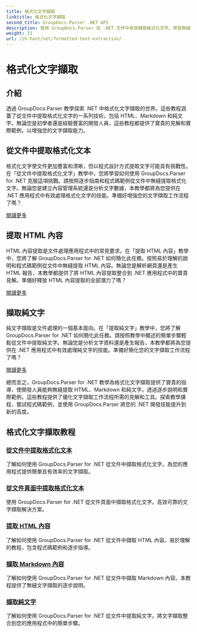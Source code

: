 ```yaml
---
title: 格式化文字擷取
linktitle: 格式化文字擷取
second_title: GroupDocs.Parser .NET API
description: 使用 GroupDocs.Parser 從 .NET 文件中有效擷取格式化文字。學習無縫擷取 HTML、Markdown 和純文字。
weight: 21
url: /zh-hant/net/formatted-text-extraction/
---
```


# 格式化文字擷取


## 介紹

透過 GroupDocs.Parser 教學探索 .NET 中格式化文字擷取的世界。這些教程涵蓋了從文件中提取格式化文字的一系列技術，包括 HTML、Markdown 和純文字。無論您是初學者還是經驗豐富的開發人員，這些教程都提供了寶貴的見解和實際範例，以增強您的文字擷取能力。

## 從文件中提取格式化文本

格式化文字使文件更加豐富和清晰，但以程式設計方式提取文字可能具有挑戰性。在「從文件中提取格式化文字」教學中，您將學習如何使用 GroupDocs.Parser for .NET 克服這項挑戰。請按照逐步指南和程式碼範例從文件中無縫提取格式化文字。無論您是建立內容管理系統還是分析文字數據，本教學都將為您提供在 .NET 應用程式中有效處理格式化文字的技能。準備好增強您的文字擷取工作流程了嗎？

[閱讀更多](./extract-formatted-text-from-document/)

## 提取 HTML 內容

HTML 內容提取是文件處理應用程式中的常見要求。在「提取 HTML 內容」教學中，您將了解 GroupDocs.Parser for .NET 如何簡化此任務。按照易於理解的說明和程式碼範例從文件中無縫提取 HTML 內容。無論您是解析網頁還是產生 HTML 報告，本教學都提供了將 HTML 內容提取整合到 .NET 應用程式中的寶貴見解。準備好釋放 HTML 內容提取的全部潛力了嗎？

[閱讀更多](./extract-html-content/)

## 擷取純文字

純文字擷取是文件處理的一個基本面向。在「提取純文字」教學中，您將了解 GroupDocs.Parser for .NET 如何簡化此任務。請按照教學中概述的簡單步驟輕鬆從文件中提取純文字。無論您是分析文字資料還是產生報告，本教學都將為您提供在 .NET 應用程式中有效處理純文字的技能。準備好簡化您的文字擷取工作流程了嗎？

[閱讀更多](./extract-plain-text/)

總而言之，GroupDocs.Parser for .NET 教學為格式化文字擷取提供了寶貴的指導，使開發人員能夠無縫提取 HTML、Markdown 和純文字。透過逐步說明和實際範例，這些教程提供了優化文字擷取工作流程所需的見解和工具。探索教學課程，嘗試程式碼範例，並使用 GroupDocs.Parser 將您的 .NET 開發技能提升到新的高度。
## 格式化文字擷取教程
### [從文件中提取格式化文本](./extract-formatted-text-from-document/)
了解如何使用 GroupDocs.Parser for .NET 從文件中擷取格式化文字。為您的應用程式提供簡單且有效率的文字擷取。
### [從文件頁面中提取格式化文本](./extract-formatted-text-from-document-page/)
使用 GroupDocs.Parser for .NET 從文件頁面中擷取格式化文字。高效可靠的文字擷取解決方案。
### [提取 HTML 內容](./extract-html-content/)
了解如何使用 GroupDocs.Parser for .NET 從文件中擷取 HTML 內容。易於理解的教程，包含程式碼範例和逐步指導。
### [擷取 Markdown 內容](./extract-markdown-content/)
了解如何使用 GroupDocs.Parser for .NET 從文件中擷取 Markdown 內容。本教程提供了無縫文字擷取的逐步說明。
### [擷取純文字](./extract-plain-text/)
了解如何使用 GroupDocs.Parser for .NET 從文件中提取純文字。將文字擷取整合到您的應用程式中的簡單步驟。